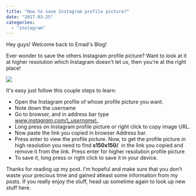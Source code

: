 ```yaml
---
title: "How to save Instagram profile picture?"
date: "2017-03-25"
categories: 
  - "instagram"
---
```


Hey guys! Welcome back to Emad's Blog!

  

Ever wonder to save the others Instagram profile picture? Want to look at it at higher resolution which Instagram doesn't let us, then you're at the right place!  
  

[![](/posts/2017/03/images/instagram-1594387_960_720.png)](https://1.bp.blogspot.com/-88_8lHALqHs/WNXyyz_u1sI/AAAAAAAAE9g/kNlilly8qtwKvd-RhxV4lFGc9lb9nLnmwCLcB/s1600/instagram-1594387_960_720.png)

  

It's easy just follow this couple steps to learn:

[](https://www.digicert.com/images/ev2.jpg)[](https://www.digicert.com/images/ev2.jpg)  

- Open the Instagram profile of whose profile picture you want.
- Note down the username
- Go to browser, and in address bar type _www.instagram.com/\_username\__
- Long press on Instagram profile picture or right click to copy image URL.
- Now paste the link you copied in browser Address bar.
- Press enter to view the profile picture. Now, to get the profile picture in high resolution you need to find **s150x150/**  in the link you copied and remove it from the link. Press enter for higher resolution profile picture
- To save it, long press or right click to save it in your device.

  

  

Thanks for reading up my post. I'm hopeful and make sure that you don't waste your precious time and gained atleast some information from my posts. If you really enjoy the stuff, head up sometime again to look up new stuff here.

